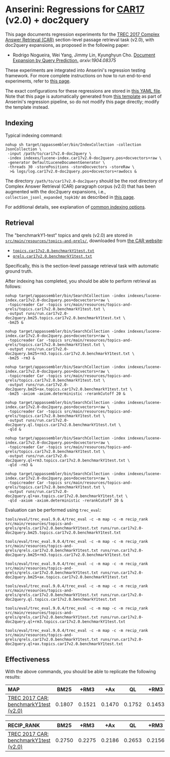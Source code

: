 # Anserini: Regressions for [CAR17](http://trec-car.cs.unh.edu/) (v2.0) + doc2query

This page documents regression experiments for the [TREC 2017 Complex Answer Retrieval (CAR)](http://trec-car.cs.unh.edu/) section-level passage retrieval task (v2.0), with doc2query expansions, as proposed in the following paper:

+ Rodrigo Nogueira, Wei Yang, Jimmy Lin, Kyunghyun Cho. [Document Expansion by Query Prediction.](https://arxiv.org/abs/1904.08375) _arxiv:1904.08375_

These experiments are integrated into Anserini's regression testing framework.
For more complete instructions on how to run end-to-end experiments, refer to [this page](experiments-doc2query.md).

The exact configurations for these regressions are stored in [this YAML file](../src/main/resources/regression/car17v2.0-doc2query.yaml).
Note that this page is automatically generated from [this template](../src/main/resources/docgen/templates/car17v2.0-doc2query.template) as part of Anserini's regression pipeline, so do not modify this page directly; modify the template instead.

## Indexing

Typical indexing command:

```
nohup sh target/appassembler/bin/IndexCollection -collection JsonCollection \
 -input /path/to/car17v2.0-doc2query \
 -index indexes/lucene-index.car17v2.0-doc2query.pos+docvectors+raw \
 -generator DefaultLuceneDocumentGenerator \
 -threads 30 -storePositions -storeDocvectors -storeRaw \
  >& logs/log.car17v2.0-doc2query.pos+docvectors+rawdocs &
```

The directory `/path/to/car17v2.0-doc2query` should be the root directory of Complex Answer Retrieval (CAR) paragraph corpus (v2.0) that has been augmented with the doc2query expansions, i.e., `collection_jsonl_expanded_topk10/` as described in [this page](experiments-doc2query.md).

For additional details, see explanation of [common indexing options](common-indexing-options.md).

## Retrieval

The "benchmarkY1-test" topics and qrels (v2.0) are stored in [`src/main/resources/topics-and-qrels/`](../src/main/resources/topics-and-qrels/), downloaded from [the CAR website](http://trec-car.cs.unh.edu/datareleases/):

+ [`topics.car17v2.0.benchmarkY1test.txt`](../src/main/resources/topics-and-qrels/topics.car17v2.0.benchmarkY1test.txt)
+ [`qrels.car17v2.0.benchmarkY1test.txt`](../src/main/resources/topics-and-qrels/qrels.car17v2.0.benchmarkY1test.txt)

Specifically, this is the section-level passage retrieval task with automatic ground truth.

After indexing has completed, you should be able to perform retrieval as follows:

```
nohup target/appassembler/bin/SearchCollection -index indexes/lucene-index.car17v2.0-doc2query.pos+docvectors+raw \
 -topicreader Car -topics src/main/resources/topics-and-qrels/topics.car17v2.0.benchmarkY1test.txt \
 -output runs/run.car17v2.0-doc2query.bm25.topics.car17v2.0.benchmarkY1test.txt \
 -bm25 &

nohup target/appassembler/bin/SearchCollection -index indexes/lucene-index.car17v2.0-doc2query.pos+docvectors+raw \
 -topicreader Car -topics src/main/resources/topics-and-qrels/topics.car17v2.0.benchmarkY1test.txt \
 -output runs/run.car17v2.0-doc2query.bm25+rm3.topics.car17v2.0.benchmarkY1test.txt \
 -bm25 -rm3 &

nohup target/appassembler/bin/SearchCollection -index indexes/lucene-index.car17v2.0-doc2query.pos+docvectors+raw \
 -topicreader Car -topics src/main/resources/topics-and-qrels/topics.car17v2.0.benchmarkY1test.txt \
 -output runs/run.car17v2.0-doc2query.bm25+ax.topics.car17v2.0.benchmarkY1test.txt \
 -bm25 -axiom -axiom.deterministic -rerankCutoff 20 &

nohup target/appassembler/bin/SearchCollection -index indexes/lucene-index.car17v2.0-doc2query.pos+docvectors+raw \
 -topicreader Car -topics src/main/resources/topics-and-qrels/topics.car17v2.0.benchmarkY1test.txt \
 -output runs/run.car17v2.0-doc2query.ql.topics.car17v2.0.benchmarkY1test.txt \
 -qld &

nohup target/appassembler/bin/SearchCollection -index indexes/lucene-index.car17v2.0-doc2query.pos+docvectors+raw \
 -topicreader Car -topics src/main/resources/topics-and-qrels/topics.car17v2.0.benchmarkY1test.txt \
 -output runs/run.car17v2.0-doc2query.ql+rm3.topics.car17v2.0.benchmarkY1test.txt \
 -qld -rm3 &

nohup target/appassembler/bin/SearchCollection -index indexes/lucene-index.car17v2.0-doc2query.pos+docvectors+raw \
 -topicreader Car -topics src/main/resources/topics-and-qrels/topics.car17v2.0.benchmarkY1test.txt \
 -output runs/run.car17v2.0-doc2query.ql+ax.topics.car17v2.0.benchmarkY1test.txt \
 -qld -axiom -axiom.deterministic -rerankCutoff 20 &
```

Evaluation can be performed using `trec_eval`:

```
tools/eval/trec_eval.9.0.4/trec_eval -c -m map -c -m recip_rank src/main/resources/topics-and-qrels/qrels.car17v2.0.benchmarkY1test.txt runs/run.car17v2.0-doc2query.bm25.topics.car17v2.0.benchmarkY1test.txt

tools/eval/trec_eval.9.0.4/trec_eval -c -m map -c -m recip_rank src/main/resources/topics-and-qrels/qrels.car17v2.0.benchmarkY1test.txt runs/run.car17v2.0-doc2query.bm25+rm3.topics.car17v2.0.benchmarkY1test.txt

tools/eval/trec_eval.9.0.4/trec_eval -c -m map -c -m recip_rank src/main/resources/topics-and-qrels/qrels.car17v2.0.benchmarkY1test.txt runs/run.car17v2.0-doc2query.bm25+ax.topics.car17v2.0.benchmarkY1test.txt

tools/eval/trec_eval.9.0.4/trec_eval -c -m map -c -m recip_rank src/main/resources/topics-and-qrels/qrels.car17v2.0.benchmarkY1test.txt runs/run.car17v2.0-doc2query.ql.topics.car17v2.0.benchmarkY1test.txt

tools/eval/trec_eval.9.0.4/trec_eval -c -m map -c -m recip_rank src/main/resources/topics-and-qrels/qrels.car17v2.0.benchmarkY1test.txt runs/run.car17v2.0-doc2query.ql+rm3.topics.car17v2.0.benchmarkY1test.txt

tools/eval/trec_eval.9.0.4/trec_eval -c -m map -c -m recip_rank src/main/resources/topics-and-qrels/qrels.car17v2.0.benchmarkY1test.txt runs/run.car17v2.0-doc2query.ql+ax.topics.car17v2.0.benchmarkY1test.txt
```

## Effectiveness

With the above commands, you should be able to replicate the following results:

MAP                                     | BM25      | +RM3      | +Ax       | QL        | +RM3      | +Ax       |
:---------------------------------------|-----------|-----------|-----------|-----------|-----------|-----------|
[TREC 2017 CAR: benchmarkY1test (v2.0)](../src/main/resources/topics-and-qrels/topics.car17v2.0.benchmarkY1test.txt)| 0.1807    | 0.1521    | 0.1470    | 0.1752    | 0.1453    | 0.1339    |


RECIP_RANK                              | BM25      | +RM3      | +Ax       | QL        | +RM3      | +Ax       |
:---------------------------------------|-----------|-----------|-----------|-----------|-----------|-----------|
[TREC 2017 CAR: benchmarkY1test (v2.0)](../src/main/resources/topics-and-qrels/topics.car17v2.0.benchmarkY1test.txt)| 0.2750    | 0.2275    | 0.2186    | 0.2653    | 0.2156    | 0.1981    |
